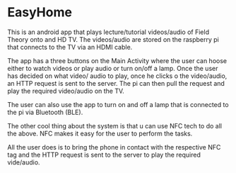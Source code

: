 # EasyHome
This is an android app that plays lecture/tutorial videos/audio of Field Theory onto and HD TV.
The videos/audio are stored on the raspberry pi that connects to the TV via an HDMI cable.

The app has a three buttons on the Main Activity where the user can hoose either to watch videos or play audio or turn on/off a lamp.
Once the user has decided on what video/ audio to play, once he clicks o the video/audio, an HTTP request is sent to the server. The pi 
can then pull the request and play the required video/audio on the TV. 

The user can also use the app to turn on and off a lamp that is connected to the pi via Bluetooth (BLE).

The other cool thing about the system is that u can use NFC tech to do all the above. NFC makes it easy for the user to perform
the tasks.
 
All the user does is to bring the phone in contact with the respective NFC tag and the HTTP request is sent to the server to play 
the required vide/audio.

